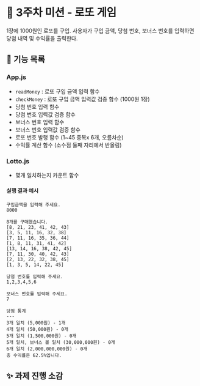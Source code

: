 # 🚀 3주차 미션 - 로또 게임
1장에 1000원인 로또를 구입.
사용자가 구입 금액, 당첨 번호, 보너스 번호를 입력하면 
당첨 내역 및 수익률을 출력한다.

## 🔧 기능 목록
### App.js
- `readMoney` : 로또 구입 금액 입력 함수 
- `checkMoney` : 로또 구입 금액 입력값 검증 함수 (1000원 1장) 
- 당첨 번호 입력 함수
- 당첨 번호 입력값 검증 함수
- 보너스 번호 입력 함수
- 보너스 번호 입력값 검증 함수
- 로또 번호 발행 함수 (1~45 중복x 6개, 오름차순)
- 수익률 계산 함수 (소수점 둘째 자리에서 반올림)
### Lotto.js
- 몇개 일치하는지 카운트 함수

#### 실행 결과 예시

```
구입금액을 입력해 주세요.
8000

8개를 구매했습니다.
[8, 21, 23, 41, 42, 43]
[3, 5, 11, 16, 32, 38]
[7, 11, 16, 35, 36, 44]
[1, 8, 11, 31, 41, 42]
[13, 14, 16, 38, 42, 45]
[7, 11, 30, 40, 42, 43]
[2, 13, 22, 32, 38, 45]
[1, 3, 5, 14, 22, 45]

당첨 번호를 입력해 주세요.
1,2,3,4,5,6

보너스 번호를 입력해 주세요.
7

당첨 통계
---
3개 일치 (5,000원) - 1개
4개 일치 (50,000원) - 0개
5개 일치 (1,500,000원) - 0개
5개 일치, 보너스 볼 일치 (30,000,000원) - 0개
6개 일치 (2,000,000,000원) - 0개
총 수익률은 62.5%입니다.
```


## ✨ 과제 진행 소감
